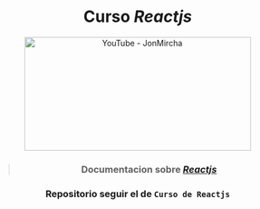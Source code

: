 <div align='center'>

# Curso _Reactjs_

</div>

<div align='center'>

<a href="https://www.youtube.com/playlist?list=PLvq-jIkSeTUZ5XcUw8fJPTBKEHEKPMTKk"><img src="https://github.com/Kapelu/Apuntes-JonMircha-ReactJS/blob/main/Curso-Reactja.png" alt="YouTube - JonMircha" title="Logotipo de cdlibre" width="400" height="200"></a>

> ### Documentacion sobre [_Reactjs_](https://es.reactjs.org/)
### Repositorio seguir el de `Curso de Reactjs`

</div>


<br> 
